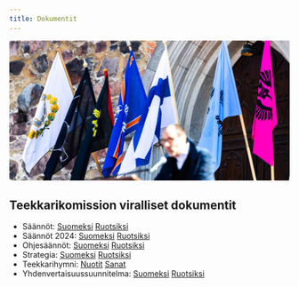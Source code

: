 ```yaml
---
title: Dokumentit
---
```

![Liput](teekkarilakitus2024-43.jpg)

## ﻿Teekkarikomission viralliset dokumentit

* Säännöt: [Suomeksi](/rules-fi.pdf) [Ruotsiksi](/rules-sv.pdf)  
* Säännöt 2024: [Suomeksi](/rules-fi.pdf) [Ruotsiksi](/rules-sv.pdf)  
* Ohjesäännöt: [Suomeksi](/sub-rules-fi.pdf) [Ruotsiksi](/sub-rules-sv.pdf)  
* Strategia: [Suomeksi](/strategia-fi.pdf) [Ruotsiksi](/strategia-sv.pdf)  
* Teekkarihymni: [Nuotit](/teekkarihymni_teknologhymn_notes.pdf) [Sanat](/teekkarihymni_teknologhymn_words.pdf)  
* Yhdenvertaisuussuunnitelma: [Suomeksi](/values-fi.pdf) [Ruotsiksi](/values-sv.pdf)
